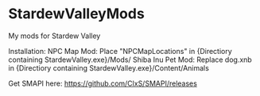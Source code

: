 # StardewValleyMods
My mods for Stardew Valley

Installation:
NPC Map Mod: Place "NPCMapLocations" in {Directiory containing StardewValley.exe}/Mods/
Shiba Inu Pet Mod: Replace dog.xnb in {Directiory containing StardewValley.exe}/Content/Animals

Get SMAPI here:
https://github.com/ClxS/SMAPI/releases
